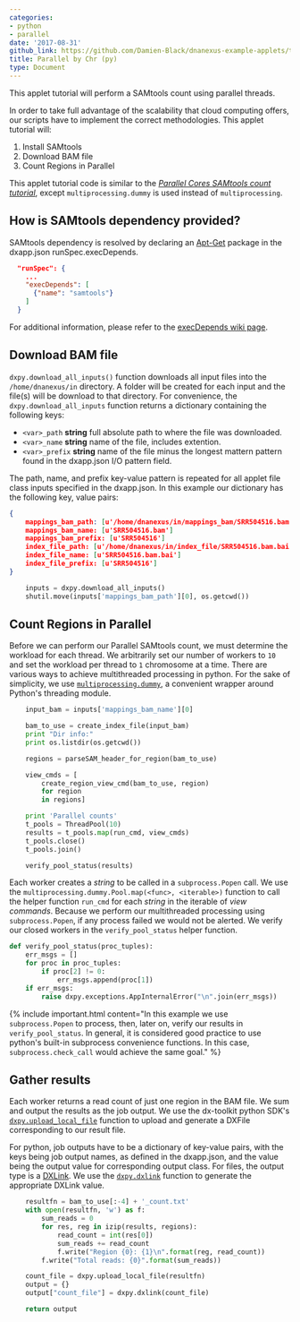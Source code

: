 ```yaml
---
categories:
- python
- parallel
date: '2017-08-31'
github_link: https://github.com/Damien-Black/dnanexus-example-applets/tree/master/Tutorials/python/samtools_count_para_chr_subprocess_py
title: Parallel by Chr (py)
type: Document
---
```

This applet tutorial will perform a SAMtools count using parallel threads.

In order to take full advantage of the scalability that cloud computing offers, our scripts have to implement the correct methodologies. This applet tutorial will:
1. Install SAMtools
2. Download BAM file
3. Count Regions in Parallel

This applet tutorial code is similar to the [_Parallel Cores SAMtools count tutorial_](/python_parallel_tutorial.html#samtools_count_para_reg_subprocess_py), except `multiprocessing.dummy` is used instead of `multiprocessing`.

## How is SAMtools dependency provided?
SAMtools dependency is resolved by declaring an [Apt-Get](https://help.ubuntu.com/14.04/serverguide/apt-get.html) package in the dxapp.json runSpec.execDepends.
```json
  "runSpec": {
    ...
    "execDepends": [
      {"name": "samtools"}
    ]
  }
```
For additional information, please refer to the [execDepends wiki page](https://wiki.dnanexus.com/Execution-Environment-Reference#Software-Packages).

## Download BAM file

`dxpy.download_all_inputs()` function downloads all input files into the `/home/dnanexus/in` directory. A folder will be created for each input and the file(s) will be download to that directory. For convenience, the `dxpy.download_all_inputs` function returns a dictionary containing the following keys:
* `<var>_path` **string** full absolute path to where the file was downloaded.
* `<var>_name` **string** name of the file, includes extention.
* `<var>_prefix` **string** name of the file minus the longest mattern pattern found in the dxapp.json I/O pattern field.

The path, name, and prefix key-value pattern is repeated for all applet file class inputs specified in the dxapp.json. In this example our dictionary has the following key, value pairs:
```json
{
    mappings_bam_path: [u'/home/dnanexus/in/mappings_bam/SRR504516.bam']
    mappings_bam_name: [u'SRR504516.bam']
    mappings_bam_prefix: [u'SRR504516']
    index_file_path: [u'/home/dnanexus/in/index_file/SRR504516.bam.bai']
    index_file_name: [u'SRR504516.bam.bai']
    index_file_prefix: [u'SRR504516']
}
```
```python
    inputs = dxpy.download_all_inputs()
    shutil.move(inputs['mappings_bam_path'][0], os.getcwd())
```

## Count Regions in Parallel
Before we can perform our Parallel SAMtools count, we must determine the workload for each thread. We arbitrarily set our number of workers to `10` and set the workload per thread to `1` chromosome at a time. There are various ways to achieve multithreaded processing in python. For the sake of simplicity, we use [`multiprocessing.dummy`](https://docs.python.org/2/library/multiprocessing.html#module-multiprocessing.dummy), a convenient wrapper around Python's threading module.
<!-- INCLUDE: {% include note.html content="In addition to Python's `multiprocessing.dummy` 
 module we simplify our multithreaded processing with several helper functions. We won't cover all the helper functions here so feel free to review the applet source code in GitHub to see function implementations." %} -->
```python
    input_bam = inputs['mappings_bam_name'][0]

    bam_to_use = create_index_file(input_bam)
    print "Dir info:"
    print os.listdir(os.getcwd())

    regions = parseSAM_header_for_region(bam_to_use)

    view_cmds = [
        create_region_view_cmd(bam_to_use, region)
        for region
        in regions]

    print 'Parallel counts'
    t_pools = ThreadPool(10)
    results = t_pools.map(run_cmd, view_cmds)
    t_pools.close()
    t_pools.join()

    verify_pool_status(results)
```
Each worker creates a *string* to be called in a `subprocess.Popen` call. We use the `multiprocessing.dummy.Pool.map(<func>, <iterable>)` function to call the helper function `run_cmd` for each *string* in the iterable of *view commands*. Because we perform our multithreaded processing using `subprocess.Popen`, if any process failed we would not be alerted. We verify our closed workers in the `verify_pool_status` helper function.
```python
def verify_pool_status(proc_tuples):
    err_msgs = []
    for proc in proc_tuples:
        if proc[2] != 0:
            err_msgs.append(proc[1])
    if err_msgs:
        raise dxpy.exceptions.AppInternalError("\n".join(err_msgs))
```

{% include important.html content="In this example we use `subprocess.Popen` to process, then, later on, verify our results in `verify_pool_status`. In general, it is considered good practice to use python's built-in subprocess convenience functions. In this case, `subprocess.check_call` would achieve the same goal." %}

## Gather results

Each worker returns a read count of just one region in the BAM file. We sum and output the results as the job output. We use the dx-toolkit python SDK's [`dxpy.upload_local_file`](http://autodoc.dnanexus.com/bindings/python/current/dxpy_dxfile.html?highlight=upload_local_file#dxpy.bindings.dxfile_functions.upload_local_file) function to upload and generate a DXFile corresponding to our result file.
<!-- Gather results and generate applet output -->
For python, job outputs have to be a dictionary of key-value pairs, with the keys being job output names, as defined in the dxapp.json, and the value being the output value for corresponding output class. For files, the output type is a [DXLink](https://wiki.dnanexus.com/api-specification-v1.0.0/Details-and-Links#Linking). We use the [`dxpy.dxlink`](http://autodoc.dnanexus.com/bindings/python/current/dxpy_functions.html?highlight=dxlink#dxpy.bindings.dxdataobject_functions.dxlink) function to generate the appropriate DXLink value.
```python
    resultfn = bam_to_use[:-4] + '_count.txt'
    with open(resultfn, 'w') as f:
        sum_reads = 0
        for res, reg in izip(results, regions):
            read_count = int(res[0])
            sum_reads += read_count
            f.write("Region {0}: {1}\n".format(reg, read_count))
        f.write("Total reads: {0}".format(sum_reads))

    count_file = dxpy.upload_local_file(resultfn)
    output = {}
    output["count_file"] = dxpy.dxlink(count_file)

    return output
```
